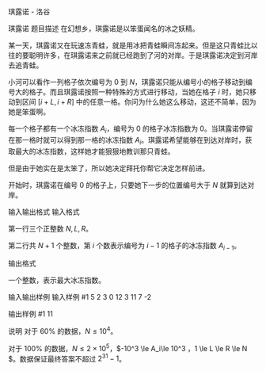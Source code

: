 



琪露诺 - 洛谷














琪露诺
题目描述
在幻想乡，琪露诺是以笨蛋闻名的冰之妖精。

某一天，琪露诺又在玩速冻青蛙，就是用冰把青蛙瞬间冻起来。但是这只青蛙比以往的要聪明许多，在琪露诺来之前就已经跑到了河的对岸。于是琪露诺决定到河岸去追青蛙。

小河可以看作一列格子依次编号为 $0$ 到 $N$，琪露诺只能从编号小的格子移动到编号大的格子。而且琪露诺按照一种特殊的方式进行移动，当她在格子 $i$ 时，她只移动到区间 $[i+L,i+R]$ 中的任意一格。你问为什么她这么移动，这还不简单，因为她是笨蛋啊。

每一个格子都有一个冰冻指数 $A_i$，编号为 $0$ 的格子冰冻指数为 $0$。当琪露诺停留在那一格时就可以得到那一格的冰冻指数 $A_i$。琪露诺希望能够在到达对岸时，获取最大的冰冻指数，这样她才能狠狠地教训那只青蛙。

但是由于她实在是太笨了，所以她决定拜托你帮它决定怎样前进。

开始时，琪露诺在编号 $0$ 的格子上，只要她下一步的位置编号大于 $N$ 就算到达对岸。

输入输出格式
输入格式

第一行三个正整数 $N, L, R$。

第二行共 $N+1$ 个整数，第 $i$ 个数表示编号为 $i-1$ 的格子的冰冻指数 $A_{i-1}$。

输出格式

一个整数，表示最大冰冻指数。

输入输出样例
输入样例 #1
5 2 3
0 12 3 11 7 -2

输出样例 #1
11


说明
对于 $60\%$ 的数据，$N \le 10^4$。

对于 $100\%$ 的数据，$N \le 2\times 10^5$，$-10^3 \le  A_i\le 10^3 $，$1 \le L \le R \le N $。数据保证最终答案不超过 $2^{31}-1$。







